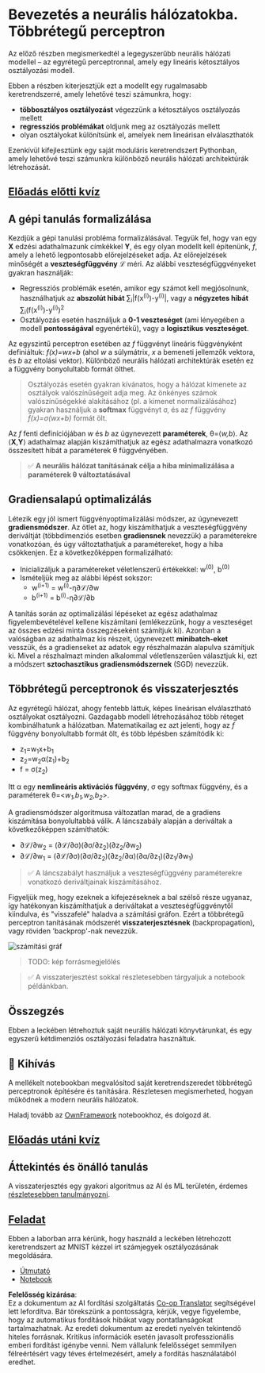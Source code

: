 <!--
CO_OP_TRANSLATOR_METADATA:
{
  "original_hash": "186bf7eeab776b36f557357ea56d4751",
  "translation_date": "2025-08-25T23:44:27+00:00",
  "source_file": "lessons/3-NeuralNetworks/04-OwnFramework/README.md",
  "language_code": "hu"
}
-->
# Bevezetés a neurális hálózatokba. Többrétegű perceptron

Az előző részben megismerkedtél a legegyszerűbb neurális hálózati modellel – az egyrétegű perceptronnal, amely egy lineáris kétosztályos osztályozási modell.

Ebben a részben kiterjesztjük ezt a modellt egy rugalmasabb keretrendszerré, amely lehetővé teszi számunkra, hogy:

* **többosztályos osztályozást** végezzünk a kétosztályos osztályozás mellett
* **regressziós problémákat** oldjunk meg az osztályozás mellett
* olyan osztályokat különítsünk el, amelyek nem lineárisan elválaszthatók

Ezenkívül kifejlesztünk egy saját moduláris keretrendszert Pythonban, amely lehetővé teszi számunkra különböző neurális hálózati architektúrák létrehozását.

## [Előadás előtti kvíz](https://red-field-0a6ddfd03.1.azurestaticapps.net/quiz/104)

## A gépi tanulás formalizálása

Kezdjük a gépi tanulási probléma formalizálásával. Tegyük fel, hogy van egy **X** edzési adathalmazunk címkékkel **Y**, és egy olyan modellt kell építenünk, *f*, amely a lehető legpontosabb előrejelzéseket adja. Az előrejelzések minőségét a **veszteségfüggvény** ℒ méri. Az alábbi veszteségfüggvényeket gyakran használják:

* Regressziós problémák esetén, amikor egy számot kell megjósolnunk, használhatjuk az **abszolút hibát** ∑<sub>i</sub>|f(x<sup>(i)</sup>)-y<sup>(i)</sup>|, vagy a **négyzetes hibát** ∑<sub>i</sub>(f(x<sup>(i)</sup>)-y<sup>(i)</sup>)<sup>2</sup>
* Osztályozás esetén használjuk a **0-1 veszteséget** (ami lényegében a modell **pontosságával** egyenértékű), vagy a **logisztikus veszteséget**.

Az egyszintű perceptron esetében az *f* függvényt lineáris függvényként definiáltuk: *f(x)=wx+b* (ahol *w* a súlymátrix, *x* a bemeneti jellemzők vektora, és *b* az eltolási vektor). Különböző neurális hálózati architektúrák esetén ez a függvény bonyolultabb formát ölthet.

> Osztályozás esetén gyakran kívánatos, hogy a hálózat kimenete az osztályok valószínűségeit adja meg. Az önkényes számok valószínűségekké alakításához (pl. a kimenet normalizálásához) gyakran használjuk a **softmax** függvényt σ, és az *f* függvény *f(x)=σ(wx+b)* formát ölt.

Az *f* fenti definíciójában *w* és *b* az úgynevezett **paraméterek**, θ=⟨*w,b*⟩. Az ⟨**X**,**Y**⟩ adathalmaz alapján kiszámíthatjuk az egész adathalmazra vonatkozó összesített hibát a paraméterek θ függvényében.

> ✅ **A neurális hálózat tanításának célja a hiba minimalizálása a paraméterek θ változtatásával**

## Gradiensalapú optimalizálás

Létezik egy jól ismert függvényoptimalizálási módszer, az úgynevezett **gradiensmódszer**. Az ötlet az, hogy kiszámíthatjuk a veszteségfüggvény deriváltját (többdimenziós esetben **gradiensnek** nevezzük) a paraméterekre vonatkozóan, és úgy változtathatjuk a paramétereket, hogy a hiba csökkenjen. Ez a következőképpen formalizálható:

* Inicializáljuk a paramétereket véletlenszerű értékekkel: w<sup>(0)</sup>, b<sup>(0)</sup>
* Ismételjük meg az alábbi lépést sokszor:
    - w<sup>(i+1)</sup> = w<sup>(i)</sup>-η∂ℒ/∂w
    - b<sup>(i+1)</sup> = b<sup>(i)</sup>-η∂ℒ/∂b

A tanítás során az optimalizálási lépéseket az egész adathalmaz figyelembevételével kellene kiszámítani (emlékezzünk, hogy a veszteséget az összes edzési minta összegzéseként számítjuk ki). Azonban a valóságban az adathalmaz kis részeit, úgynevezett **minibatch-eket** vesszük, és a gradienseket az adatok egy részhalmazán alapulva számítjuk ki. Mivel a részhalmazt minden alkalommal véletlenszerűen választjuk ki, ezt a módszert **sztochasztikus gradiensmódszernek** (SGD) nevezzük.

## Többrétegű perceptronok és visszaterjesztés

Az egyrétegű hálózat, ahogy fentebb láttuk, képes lineárisan elválasztható osztályokat osztályozni. Gazdagabb modell létrehozásához több réteget kombinálhatunk a hálózatban. Matematikailag ez azt jelenti, hogy az *f* függvény bonyolultabb formát ölt, és több lépésben számítódik ki:
* z<sub>1</sub>=w<sub>1</sub>x+b<sub>1</sub>
* z<sub>2</sub>=w<sub>2</sub>α(z<sub>1</sub>)+b<sub>2</sub>
* f = σ(z<sub>2</sub>)

Itt α egy **nemlineáris aktivációs függvény**, σ egy softmax függvény, és a paraméterek θ=<*w<sub>1</sub>,b<sub>1</sub>,w<sub>2</sub>,b<sub>2</sub>*>.

A gradiensmódszer algoritmusa változatlan marad, de a gradiens kiszámítása bonyolultabbá válik. A láncszabály alapján a deriváltak a következőképpen számíthatók:

* ∂ℒ/∂w<sub>2</sub> = (∂ℒ/∂σ)(∂σ/∂z<sub>2</sub>)(∂z<sub>2</sub>/∂w<sub>2</sub>)
* ∂ℒ/∂w<sub>1</sub> = (∂ℒ/∂σ)(∂σ/∂z<sub>2</sub>)(∂z<sub>2</sub>/∂α)(∂α/∂z<sub>1</sub>)(∂z<sub>1</sub>/∂w<sub>1</sub>)

> ✅ A láncszabályt használjuk a veszteségfüggvény paraméterekre vonatkozó deriváltjainak kiszámításához.

Figyeljük meg, hogy ezeknek a kifejezéseknek a bal szélső része ugyanaz, így hatékonyan kiszámíthatjuk a deriváltakat a veszteségfüggvénytől kiindulva, és "visszafelé" haladva a számítási gráfon. Ezért a többrétegű perceptron tanításának módszerét **visszaterjesztésnek** (backpropagation), vagy röviden 'backprop'-nak nevezzük.

<img alt="számítási gráf" src="images/ComputeGraphGrad.png"/>

> TODO: kép forrásmegjelölés

> ✅ A visszaterjesztést sokkal részletesebben tárgyaljuk a notebook példánkban.  

## Összegzés

Ebben a leckében létrehoztuk saját neurális hálózati könyvtárunkat, és egy egyszerű kétdimenziós osztályozási feladatra használtuk.

## 🚀 Kihívás

A mellékelt notebookban megvalósítod saját keretrendszeredet többrétegű perceptronok építésére és tanítására. Részletesen megismerheted, hogyan működnek a modern neurális hálózatok.

Haladj tovább az [OwnFramework](../../../../../lessons/3-NeuralNetworks/04-OwnFramework/OwnFramework.ipynb) notebookhoz, és dolgozd át.

## [Előadás utáni kvíz](https://red-field-0a6ddfd03.1.azurestaticapps.net/quiz/204)

## Áttekintés és önálló tanulás

A visszaterjesztés egy gyakori algoritmus az AI és ML területén, érdemes [részletesebben tanulmányozni](https://wikipedia.org/wiki/Backpropagation).

## [Feladat](lab/README.md)

Ebben a laborban arra kérünk, hogy használd a leckében létrehozott keretrendszert az MNIST kézzel írt számjegyek osztályozásának megoldására.

* [Útmutató](lab/README.md)
* [Notebook](../../../../../lessons/3-NeuralNetworks/04-OwnFramework/lab/MyFW_MNIST.ipynb)

**Felelősség kizárása**:  
Ez a dokumentum az AI fordítási szolgáltatás [Co-op Translator](https://github.com/Azure/co-op-translator) segítségével lett lefordítva. Bár törekszünk a pontosságra, kérjük, vegye figyelembe, hogy az automatikus fordítások hibákat vagy pontatlanságokat tartalmazhatnak. Az eredeti dokumentum az eredeti nyelvén tekintendő hiteles forrásnak. Kritikus információk esetén javasolt professzionális emberi fordítást igénybe venni. Nem vállalunk felelősséget semmilyen félreértésért vagy téves értelmezésért, amely a fordítás használatából eredhet.